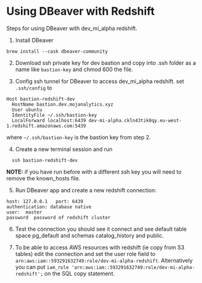 <!-- markdownlint-disable -->
# Using DBeaver with Redshift

Steps for using DBeaver with dev_mi_alpha redshift. 

1. Install DBeaver 
```
brew install --cask dbeaver-community
```
2. Download ssh private key for dev bastion and copy into .ssh folder as a name like  `bastion-key` and chmod 600 the file. 

3. Config ssh tunnel for DBeaver to access dev_mi_alpha redshift. set `.ssh/config` to 
```
Host bastion-redshift-dev
  HostName bastion.dev.mojanalytics.xyz
  User ubuntu
  IdentityFile ~/.ssh/bastion-key
  LocalForward localhost:6439 dev-mi-alpha.ckln43tik0qy.eu-west-1.redshift.amazonaws.com:5439
```
where `~/.ssh/bastion-key` is the bastion key from step 2.

4. Create a new terminal session and run
```
  ssh bastion-redshift-dev
```
**NOTE:** if you have run before with a different ssh key you will need to remove the known_hosts file. 

5. Run DBeaver app and create a new redshift connection: 
```
host: 127.0.0.1   port: 6439
authentication: database native 
user:  master 
password  password of redshift cluster 
```
6. Test the connection you should see it connect 
and see default table space pg_default 
and schemas catalog_history and public. 

7. To be able to access AWS resources with redshift (ie copy from S3 tables) edit the connection and set the user role field to `arn:aws:iam::593291632749:role/dev-mi-alpha-redshift`. Alternatively you can put `iam_role 'arn:aws:iam::593291632749:role/dev-mi-alpha-redshift';` on the SQL copy statement. 